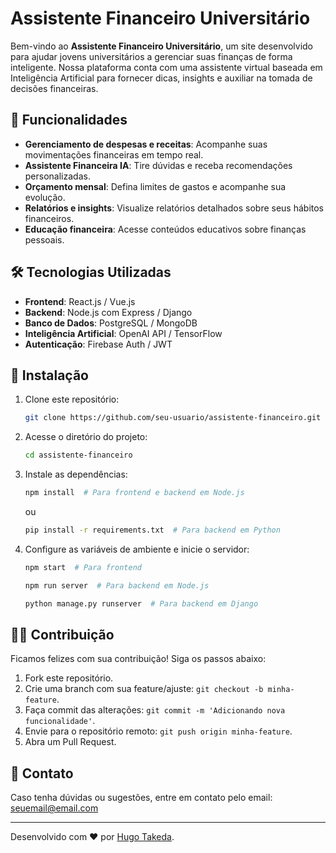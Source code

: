 # Assistente Financeiro Universitário

Bem-vindo ao **Assistente Financeiro Universitário**, um site desenvolvido para ajudar jovens universitários a gerenciar suas finanças de forma inteligente. Nossa plataforma conta com uma assistente virtual baseada em Inteligência Artificial para fornecer dicas, insights e auxiliar na tomada de decisões financeiras.

## 🌟 Funcionalidades
- **Gerenciamento de despesas e receitas**: Acompanhe suas movimentações financeiras em tempo real.
- **Assistente Financeira IA**: Tire dúvidas e receba recomendações personalizadas.
- **Orçamento mensal**: Defina limites de gastos e acompanhe sua evolução.
- **Relatórios e insights**: Visualize relatórios detalhados sobre seus hábitos financeiros.
- **Educação financeira**: Acesse conteúdos educativos sobre finanças pessoais.

## 🛠️ Tecnologias Utilizadas
- **Frontend**: React.js / Vue.js
- **Backend**: Node.js com Express / Django
- **Banco de Dados**: PostgreSQL / MongoDB
- **Inteligência Artificial**: OpenAI API / TensorFlow
- **Autenticação**: Firebase Auth / JWT

## 📝 Instalação
1. Clone este repositório:
   ```bash
   git clone https://github.com/seu-usuario/assistente-financeiro.git
   ```
2. Acesse o diretório do projeto:
   ```bash
   cd assistente-financeiro
   ```
3. Instale as dependências:
   ```bash
   npm install  # Para frontend e backend em Node.js
   ```
   ou
   ```bash
   pip install -r requirements.txt  # Para backend em Python
   ```
4. Configure as variáveis de ambiente e inicie o servidor:
   ```bash
   npm start  # Para frontend
   ```
   ```bash
   npm run server  # Para backend em Node.js
   ```
   ```bash
   python manage.py runserver  # Para backend em Django
   ```

## 👨‍💼 Contribuição
Ficamos felizes com sua contribuição! Siga os passos abaixo:
1. Fork este repositório.
2. Crie uma branch com sua feature/ajuste: `git checkout -b minha-feature`.
3. Faça commit das alterações: `git commit -m 'Adicionando nova funcionalidade'`.
4. Envie para o repositório remoto: `git push origin minha-feature`.
5. Abra um Pull Request.

## 🌟 Contato
Caso tenha dúvidas ou sugestões, entre em contato pelo email: [seuemail@email.com](mailto:seuemail@email.com)

---
Desenvolvido com ❤️ por [Hugo Takeda](https://github.com/detestably).


